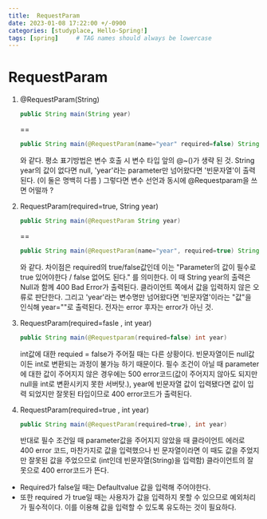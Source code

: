 ```yaml
---
title:  RequestParam
date: 2023-01-08 17:22:00 +/-0900
categories: [studyplace, Hello-Spring!]
tags: [spring]     # TAG names should always be lowercase
---
```


# RequestParam

1. @RequestParam(String)

    ```java
    public String main(String year)
    ```

    ==

    ```java
    public String main(@RequestParam(name="year" required=false) String year)
    ```

    와 같다. 평소 표기방법은 변수 호출 시 변수 타입 앞의 @~()가 생략 된 것. String year의 값이 없다면 null, 'year'라는 parameter만 넘어왔다면 '빈문자열'이 출력된다. (이 둘은 명백히 다름 ) 그렇다면 변수 선언과 동시에 @Requestparam을 쓰면 어떨까  ?

2. RequestParam(required=true, String year)

    ```java
    public String main(@RequestParam String year)
    ```

    ==

    ```java
    public String main(@RequestParam(name="year", required=true) String year)
    ```

    와 같다. 차이점은 required의 true/false값인데 이는 "Parameter의 값이 필수로 true 있어야한다 / false 없어도 된다."  를 의미한다.
    이 때 String year의 출력은 Null과 함께 400 Bad Error가 출력된다. 클라이언트 쪽에서 값을 입력하지 않은 오류로 판단한다. 그리고 'year'라는 변수명만 넘어왔다면 '빈문자열'이라는 "값"을 인식해 year=""로 출력된다. 전자는 error 후자는 error가 아닌 것.

3. RequestParam(required=fasle , int year)

    ```java
    public String main(@Requestparam(required=false) int year)
    ```

    int값에 대한 requied = false가 주어질 때는 다른 상황이다. 빈문자열이든 null값이든 int로 변환되는 과정이 불가능 하기 때문이다. 필수 조건이 아닐 때 parameter에 대한 값이 주어지지 않은 경우에는 500 error코드(값이 주어지지 않아도 되지만 null을 int로 변환시키지 못한 서버탓.), year에 빈문자열 값이 입력됐다면 값이 입력 되었지만 잘못된 타입이므로 400 error코드가 출력된다.

4. RequestParam(required=true , int year)

    ```java
    public String main(@RequestParam(required=true), int year)
    ```

    반대로 필수 조건일 때 parameter값을 주어지지 않았을 때 클라이언트 에러로 400 error 코드, 마찬가지로 값을 입력했으나 빈 문자열이라면 이 때도 값을 주었지만 잘못된 값을 주었으므로 (int인데 빈문자열(String)을 입력함) 클라이언트의 잘못으로 400 error코드가 뜬다.

- Required가 false일 때는 Defaultvalue 값을 입력해 주어야한다.
- 또한 required 가 true일 때는 사용자가 값을 입력하지 못할 수 있으므로 예외처리가 필수적이다. 이를 이용해 값을 입력할 수 있도록 유도하는 것이 필요하다.

